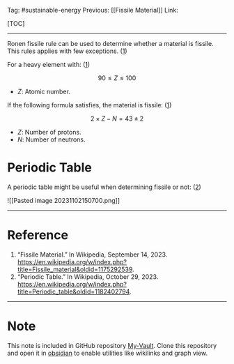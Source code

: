 Tag: #sustainable-energy 
Previous: [[Fissile Material]]
Link: 

[TOC]

---

Ronen fissile rule can be used to determine whether a material is fissile. This rules applies with few exceptions. (<u>1</u>)

For a heavy element with: (<u>1</u>)

$$90 \leq  Z \leq 100$$

- $Z$: Atomic number.

If the following formula satisfies, the material is fissile: (<u>1</u>)

$$2 \times Z - N = 43 \pm 2$$

- $Z$: Number of protons.
- $N$: Number of neutrons.

# Periodic Table

A periodic table might be useful when determining fissile or not: (<u>2</u>)

![[Pasted image 20231102150700.png]]

---

# Reference

1. “Fissile Material.” In Wikipedia, September 14, 2023. https://en.wikipedia.org/w/index.php?title=Fissile_material&oldid=1175292539.
2. “Periodic Table.” In Wikipedia, October 29, 2023. https://en.wikipedia.org/w/index.php?title=Periodic_table&oldid=1182402794.

---

# Note

This note is included in GitHub repository [My-Vault](https://github.com/LittleD3092/My-Vault.git). Clone this repository and open it in [obsidian](https://obsidian.md/) to enable utilities like wikilinks and graph view.